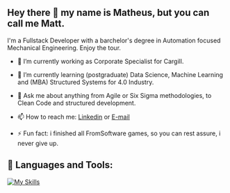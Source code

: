 ## Hey there 👋 my name is Matheus, but you can call me Matt.
I'm a Fullstack Developer with a barchelor's degree in Automation focused Mechanical Engineering.
Enjoy the tour.

- 🔭 I’m currently working as Corporate Specialist for Cargill.
- 🌱 I’m currently learning (postgraduate) Data Science, Machine Learning and (MBA) Structured Systems for 4.0 Industry.

- 💬 Ask me about anything from Agile or Six Sigma methodologies, to Clean Code and structured development. 
- 📫 How to reach me: [Linkedin](https://www.linkedin.com/in/matheus-reis-martins-5694011a2/) or [E-mail](mailto:math.kings.m@gmail.com)
- ⚡ Fun fact: i finished all FromSoftware games, so you can rest assure, i never give up.

## 🚀 **Languages and Tools:** 
[![My Skills](https://skillicons.dev/icons?i=java,spring,py,mysql,postgres,js,ts,angular,react,nodejs,html,css,bootstrap,tailwind,scss,arduino,autocad,pytorch,tensorflow,blender,postman)](#)
